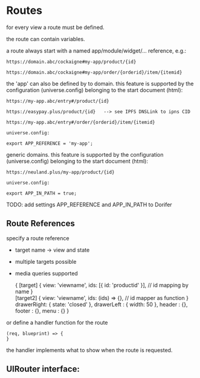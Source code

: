 Routes
======

for every view a route must be defined.

the route can contain variables.

a route always start with a named app/module/widget/... reference, e.g.:

    https://domain.abc/cockaigne#my-app/product/{id}
    
    https://domain.abc/cockaigne#my-app/order/{orderid}/item/{itemid}

the 'app' can also be defined by to domain. 
this feature is supported by the configuration (universe.config) belonging to the start document (html):

    https://my-app.abc/entry#/product/{id}
     
    https://easypay.plus/product/{id}   --> see IPFS DNSLink to ipns CID
    
    https://my-app.abc/entry#/order/{orderid}/item/{itemid}

    universe.config:
    
    export APP_REFERENCE = 'my-app';

generic domains. 
this feature is supported by the configuration (universe.config) belonging to the start document (html):

    https://neuland.plus/my-app/product/{id}

    universe.config:
    
    export APP_IN_PATH = true;

TODO: add settings APP_REFERENCE and APP_IN_PATH to Dorifer 

## Route References

specify a route reference
- target name -> view and state
- multiple targets possible   
- media queries supported


    {
       [target] {
            view: 'viewname',
            ids: [{ id: 'productid' }],     // id mapping by name
        }   
       [target2] {
            view: 'viewname',
            ids: (ids) => {},   // id mapper as function
        }   
        drawerRight: { state: 'closed' },
        drawerLeft : { width: 50 },
        header     : {},
        footer     : {},
        menu       : {}
    }
    


or define a handler function for the route

    (req, blueprint) => {
    }

the handler implements what to show when the route is requested.

## UIRouter interface:

